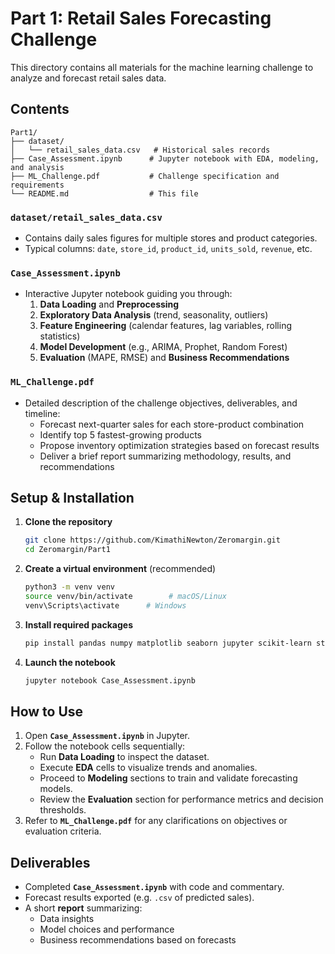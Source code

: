 # Part 1: Retail Sales Forecasting Challenge

This directory contains all materials for the machine learning challenge to analyze and forecast retail sales data.

## Contents

```
Part1/
├── dataset/
│   └── retail_sales_data.csv   # Historical sales records
├── Case_Assessment.ipynb      # Jupyter notebook with EDA, modeling, and analysis
├── ML_Challenge.pdf           # Challenge specification and requirements
└── README.md                  # This file
```

### `dataset/retail_sales_data.csv`
- Contains daily sales figures for multiple stores and product categories.
- Typical columns: `date`, `store_id`, `product_id`, `units_sold`, `revenue`, etc.

### `Case_Assessment.ipynb`
- Interactive Jupyter notebook guiding you through:
  1. **Data Loading** and **Preprocessing**
  2. **Exploratory Data Analysis** (trend, seasonality, outliers)
  3. **Feature Engineering** (calendar features, lag variables, rolling statistics)
  4. **Model Development** (e.g., ARIMA, Prophet, Random Forest)
  5. **Evaluation** (MAPE, RMSE) and **Business Recommendations**

### `ML_Challenge.pdf`
- Detailed description of the challenge objectives, deliverables, and timeline:
  - Forecast next-quarter sales for each store-product combination
  - Identify top 5 fastest-growing products
  - Propose inventory optimization strategies based on forecast results
  - Deliver a brief report summarizing methodology, results, and recommendations

## Setup & Installation

1. **Clone the repository**
   ```bash
   git clone https://github.com/KimathiNewton/Zeromargin.git
   cd Zeromargin/Part1
   ```

2. **Create a virtual environment** (recommended)
   ```bash
   python3 -m venv venv
   source venv/bin/activate        # macOS/Linux
   venv\Scripts\activate      # Windows
   ```

3. **Install required packages**
   ```bash
   pip install pandas numpy matplotlib seaborn jupyter scikit-learn statsmodels prophet
   ```

4. **Launch the notebook**
   ```bash
   jupyter notebook Case_Assessment.ipynb
   ```

## How to Use

1. Open **`Case_Assessment.ipynb`** in Jupyter.
2. Follow the notebook cells sequentially:
   - Run **Data Loading** to inspect the dataset.
   - Execute **EDA** cells to visualize trends and anomalies.
   - Proceed to **Modeling** sections to train and validate forecasting models.
   - Review the **Evaluation** section for performance metrics and decision thresholds.
3. Refer to **`ML_Challenge.pdf`** for any clarifications on objectives or evaluation criteria.

## Deliverables

- Completed **`Case_Assessment.ipynb`** with code and commentary.
- Forecast results exported (e.g. `.csv` of predicted sales).
- A short **report** summarizing:
  - Data insights
  - Model choices and performance
  - Business recommendations based on forecasts



